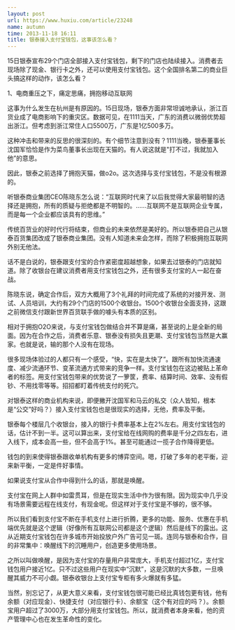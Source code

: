 ```yaml
---
layout: post
url: https://www.huxiu.com/article/23248
name: autumn
time: 2013-11-18 16:11
title: 银泰接入支付宝钱包，这事该怎么看？
---
```

15日银泰宣布29个门店全部接入支付宝钱包，剩下的门店也陆续接入。消费者去现场除了现金、银行卡之外，还可以使用支付宝钱包。这个全国排名第二的商业巨头搞这样的动作，该怎么看？

1、电商重压之下，痛定思痛，拥抱移动互联网

这事为什么发生在杭州是有原因的。15日现场，银泰方面非常坦诚地承认，浙江百货业成了电商影响下的重灾区。数据可见，在1111当天，广东的消费以微弱优势超出浙江。但考虑到浙江常住人口5500万，广东是1亿500多万。

这种冲击和带来的反思的很深刻的。有个细节注意到没有？1111当晚，银泰董事长沈国军恰恰是作为菜鸟董事长出现在天猫的。有人说这就是"打不过，我就加入他”的意思。

因此，银泰之前选择了拥抱天猫，做o2o。这次选择与支付宝钱包，不是没有根源的。

听银泰商业集团CEO陈晓东怎么说：“互联网时代来了以后我觉得大家最明智的选择还是拥抱，所有的质疑与拒绝都是不明智的。……互联网不是互联网企业专属，而是每一个企业都应该具有的思维。”

传统百货业的好时代行将结束，但商业的未来依然是美好的。所以银泰把自己从银泰百货集团改成了银泰商业集团。没有人知道未来会怎样，而除了积极拥抱互联网外别无他法。

话不是白说的，银泰跟支付宝的合作紧密度超越想象，如果去过银泰的门店就知道。除了收银台在建议消费者用支付宝钱包之外，还有很多支付宝的人一起在奋战。

陈晓东说，确定合作后，双方大概用了3个礼拜的时间完成了系统的对接开发、测试、人员培训，大约有29个门店的1500个收银台。1500个收银台全面支持，这跟之前微信支付跟新世界百货联手做的噱头有本质的区别。

相对于拥抱O2O来说，与支付宝钱包做结合并不算是痛，甚至说的上是全新的局面。因为在合作之后，消费者乐意、银泰没有损失且更潮、支付宝钱包当然是大赢家。也就是说，输的那个人没有在现场。

很多现场体验过的人都只有一个感受，“快，实在是太快了”。跟所有加快流通速度、减少流通环节、变革流通方式带来的竞争一样。支付宝钱包在这边被贴上革命者的标签。用支付宝钱包带来的优势说了一箩筐，费率、结算时间、效率、没有假钞、不用找零等等。招招都盯着传统支付的死穴。

对银泰这样的商业机构来说，即便撇开沈国军和马云的私交（众人皆知，根本是“公交”好吗？）接入支付宝钱包也是很现实的选择，无他，费率及平衡。

银泰每个楼层几个收银台，接入的银行卡费率基本上在2%左右。用支付宝钱包的话，估计不到一半。这可以算出来，支付宝给在线网购的费率是千分之四左右，进入线下，成本会高一些，但不会高于1%。甚至可能通过一揽子合作降得更低。

钱包的到来使得银泰跟收单机构有更多的博弈空间。嗯，打破了多年的老平衡，迎来新平衡，一定是件好事情。

如果说支付宝从合作中得到什么的话，那就是唤醒。

支付宝在网上人群中如雷贯耳，但是在现实生活中作为很有限。因为现实中几乎没有场景需要远程在线支付，有现金呢。但这样对于支付宝是不够的，很不够。

所以我们看到支付宝不断在手机支付上进行折腾，更多的功能、服务、优惠在手机端优先就是这个逻辑（好像所有互联网公司都是这个逻辑）然后是线下的露出。这从近期支付宝钱包在许多城市开始投放户外广告可见一斑。连同与银泰和合作，目的非常集中：唤醒线下的沉睡用户，创造更多使用场景。

之所以叫做唤醒，是因为支付宝的存量用户非常庞大，手机支付超过1亿，支付宝钱包用户接近1亿。只不过这些用户在现实中“沉默”，这是沉默的大多数，一旦唤醒其威力不可小觑。银泰收银台上支付宝专柜有多火爆就有多猛。

当然，别忘记了，从更大意义来看，支付宝钱包很可能已经比真钱包更有钱，他有余额（对应现金）、快捷支付（对应银行卡）、余额宝（这个有对应的吗？）。余额宝用户超过了3000万，大部分用支付宝钱包。所以，就消费者本身来看，他的资产管理中心也在发生革命性的变化。

